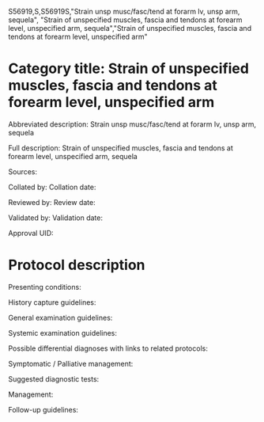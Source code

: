 S56919,S,S56919S,"Strain unsp musc/fasc/tend at forarm lv, unsp arm, sequela", "Strain of unspecified muscles, fascia and tendons at forearm level, unspecified arm, sequela","Strain of unspecified muscles, fascia and tendons at forearm level, unspecified arm"
# Category title: Strain of unspecified muscles, fascia and tendons at forearm level, unspecified arm

Abbreviated description: Strain unsp musc/fasc/tend at forarm lv, unsp arm, sequela

Full description: Strain of unspecified muscles, fascia and tendons at forearm level, unspecified arm, sequela

Sources:

Collated by:
Collation date:

Reviewed by:
Review date:

Validated by:
Validation date:

Approval UID:

# Protocol description

Presenting conditions:

History capture guidelines:

General examination guidelines:

Systemic examination guidelines:

Possible differential diagnoses with links to related protocols:

Symptomatic / Palliative management:

Suggested diagnostic tests:

Management:

Follow-up guidelines:

